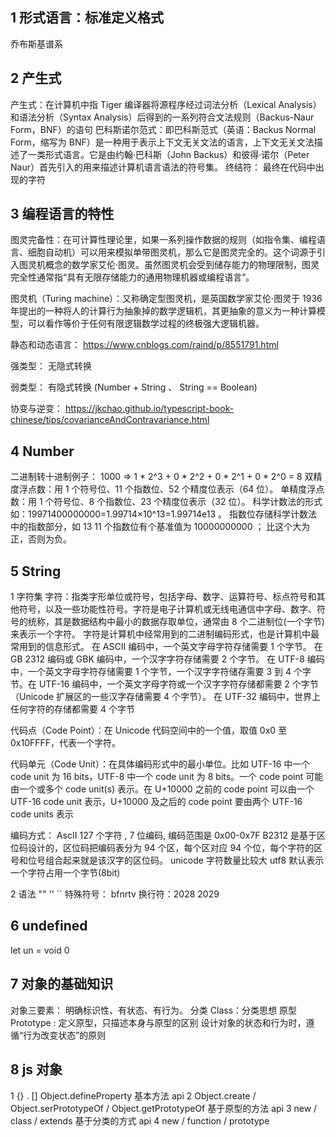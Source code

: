 <!--
 * @Description: 重学 js 一
 * @Autor: lida
 * @Date: 2020-11-27 13:57:18
 * @LastEditors: lida
 * @LastEditTime: 2021-01-06 15:38:06
 * @FilePath: \Frontend-07-Template\Week06\README.md
-->

## 1 形式语言：标准定义格式

乔布斯基谱系

## 2 产生式

产生式：在计算机中指 Tiger 编译器将源程序经过词法分析（Lexical Analysis）和语法分析（Syntax Analysis）后得到的一系列符合文法规则（Backus-Naur Form，BNF）的语句
巴科斯诺尔范式：即巴科斯范式（英语：Backus Normal Form，缩写为 BNF）是一种用于表示上下文无关文法的语言，上下文无关文法描述了一类形式语言。它是由约翰·巴科斯（John Backus）和彼得·诺尔（Peter Naur）首先引入的用来描述计算机语言语法的符号集。
终结符： 最终在代码中出现的字符

## 3 编程语言的特性

图灵完备性：在可计算性理论里，如果一系列操作数据的规则（如指令集、编程语言、细胞自动机）可以用来模拟单带图灵机，那么它是图灵完全的。这个词源于引入图灵机概念的数学家艾伦·图灵。虽然图灵机会受到储存能力的物理限制，图灵完全性通常指“具有无限存储能力的通用物理机器或编程语言”。

图灵机（Turing machine）：又称确定型图灵机，是英国数学家艾伦·图灵于 1936 年提出的一种将人的计算行为抽象掉的数学逻辑机，其更抽象的意义为一种计算模型，可以看作等价于任何有限逻辑数学过程的终极强大逻辑机器。

静态和动态语言： https://www.cnblogs.com/raind/p/8551791.html

强类型： 无隐式转换

弱类型： 有隐式转换 (Number + String 、 String == Boolean)

协变与逆变： https://jkchao.github.io/typescript-book-chinese/tips/covarianceAndContravariance.html

## 4 Number

二进制转十进制例子： 1000 => 1 \* 2^3 + 0 \* 2^2 + 0 \* 2^1 + 0 \* 2^0 = 8
双精度浮点数：用 1 个符号位、11 个指数位、52 个精度位表示（64 位）。
单精度浮点数：用 1 个符号位、8 个指数位、23 个精度位表示（32 位）。
科学计数法的形式如：19971400000000=1.99714×10^13=1.99714e13 。
指数位存储科学计数法中的指数部分，如 13
11 个指数位有个基准值为 10000000000 ； 比这个大为正，否则为负。

## 5 String

1 字符集
字符：指类字形单位或符号，包括字母、数字、运算符号、标点符号和其他符号，以及一些功能性符号。字符是电子计算机或无线电通信中字母、数字、符号的统称，其是数据结构中最小的数据存取单位，通常由 8 个二进制位(一个字节)来表示一个字符。
字符是计算机中经常用到的二进制编码形式，也是计算机中最常用到的信息形式。
在 ASCII 编码中，一个英文字母字符存储需要 1 个字节。
在 GB 2312 编码或 GBK 编码中，一个汉字字符存储需要 2 个字节。
在 UTF-8 编码中，一个英文字母字符存储需要 1 个字节，一个汉字字符储存需要 3 到 4 个字节。在 UTF-16 编码中，一个英文字母字符或一个汉字字符存储都需要 2 个字节（Unicode 扩展区的一些汉字存储需要 4 个字节）。
在 UTF-32 编码中，世界上任何字符的存储都需要 4 个字节

代码点（Code Point）：在 Unicode 代码空间中的一个值，取值 0x0 至 0x10FFFF，代表一个字符。

代码单元（Code Unit）：在具体编码形式中的最小单位。比如 UTF-16 中一个 code unit 为 16 bits，UTF-8 中一个 code unit 为 8 bits。一个 code point 可能由一个或多个 code unit(s) 表示。在 U+10000 之前的 code point 可以由一个 UTF-16 code unit 表示，U+10000 及之后的 code point 要由两个 UTF-16 code units 表示

编码方式：
AscII 127 个字符 , 7 位编码, 编码范围是 0x00-0x7F
B2312 是基于区位码设计的，区位码把编码表分为 94 个区，每个区对应 94 个位，每个字符的区号和位号组合起来就是该汉字的区位码。
unicode 字符数量比较大
utf8 默认表示一个字符占用一个字节(8bit)

2 语法
"" '' ``
特殊符号： bfnrtv
换行符：2028 2029

## 6 undefined

let un = void 0

## 7 对象的基础知识

对象三要素： 明确标识性、有状态、有行为。
分类 Class：分类思想
原型 Prototype : 定义原型，只描述本身与原型的区别
设计对象的状态和行为时，遵循“行为改变状态”的原则

## 8 js 对象

1 {} . [] Object.defineProperty
基本方法 api
2 Object.create / Object.serPrototypeOf / Object.getPrototypeOf
基于原型的方法 api
3 new / class / extends
基于分类的方式 api
4 new / function / prototype

